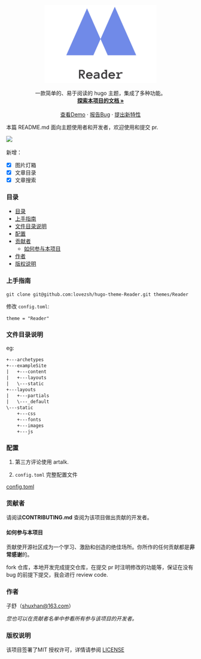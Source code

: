 <p align="center">
  <a href="https://github.com/lovezsh/hugo-theme-Reader/">
    <img src="images/logo.png" alt="Logo" width="300">
  </a>
  <p align="center">
   一款简单的、易于阅读的 hugo 主题，集成了多种功能。
    <br />
    <a href="https://github.com/lovezsh/hugo-theme-Reader"><strong>探索本项目的文档 »</strong></a>
    <br />
    <br />
    <a href="https://zburu.com" target="_blank">查看Demo</a>
    ·
    <a href="https://github.com/lovezsh/hugo-theme-Reader/issues">报告Bug</a>
    ·
    <a href="https://github.com/lovezsh/hugo-theme-Reader/issues">提出新特性</a>
  </p>

</p>

本篇 README.md 面向主题使用者和开发者，欢迎使用和提交 pr.

![](https://article.biliimg.com/bfs/article/ff86c2128625ef4e33fdefbae07d8f6ecd7a7337.png)

新增：
- [x] 图片灯箱
- [x] 文章目录
- [x] 文章搜索 
 
### 目录

- [目录](#目录)
- [上手指南](#上手指南)
- [文件目录说明](#文件目录说明)
- [配置](#配置)
- [贡献者](#贡献者)
  - [如何参与本项目](#如何参与本项目)
- [作者](#作者)
- [版权说明](#版权说明)

### 上手指南

```shell
git clone git@github.com:lovezsh/hugo-theme-Reader.git themes/Reader
```

修改 `config.toml`:

```
theme = "Reader"
```


### 文件目录说明
eg:

```shell
+---archetypes
+---exampleSite
|   +---content
|   +---layouts
|   \---static
+---layouts
|   +---partials
|   \---_default
\---static
    +---css
    +---fonts
    +---images
    +---js
```

### 配置 

1. 第三方评论使用 artalk.

3. `config.toml` 完整配置文件

[config.toml](./exampleSite/config.toml)


### 贡献者

请阅读**CONTRIBUTING.md** 查阅为该项目做出贡献的开发者。

#### 如何参与本项目

贡献使开源社区成为一个学习、激励和创造的绝佳场所。你所作的任何贡献都是**非常感谢**的。

fork 仓库，本地开发完成提交仓库，在提交 pr 时注明修改的功能等，保证在没有 bug 的前提下提交，我会进行 review code.


### 作者

子舒（shuxhan@163.com）

 *您也可以在贡献者名单中参看所有参与该项目的开发者。*

### 版权说明

该项目签署了MIT 授权许可，详情请参阅 [LICENSE](https://github.com/lovezsh/hugo-theme-Reader/blob/main/LICENSE)



